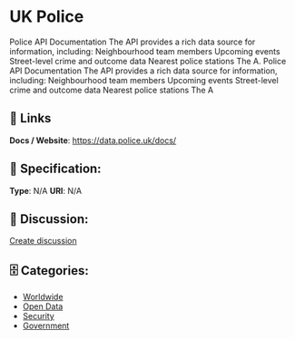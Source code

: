 # UK Police


Police API Documentation The API provides a rich data source for information, including: Neighbourhood team members Upcoming events Street-level crime and outcome data Nearest police stations The A. Police API Documentation The API provides a rich data source for information, including: Neighbourhood team members Upcoming events Street-level crime and outcome data Nearest police stations The A

##  🔗 Links
**Docs / Website**: https://data.police.uk/docs/

## 🧬 Specification:
**Type**:  N/A 
**URI**:  N/A 

## 💬 Discussion:
[Create discussion](https://github.com/apis-list/apis-list/discussions/new)

## 🗄️ Categories:
- [Worldwide](https://github.com/apis-list/apis-list#worldwide)
- [Open Data](https://github.com/apis-list/apis-list#open-data)
- [Security](https://github.com/apis-list/apis-list#security)
- [Government](https://github.com/apis-list/apis-list#government)



